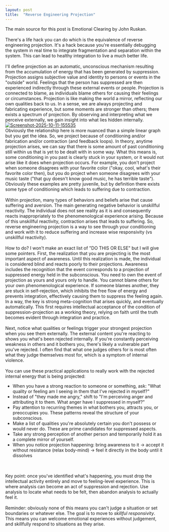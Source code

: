 ```yaml
---
layout: post
title:  "Reverse Engineering Projection"
---
```

The main source for this post is Emotional Clearing by John Ruskan.
<br><br>
There's a life hack you can do which is the equivalence of reverse engineering projection. It's a hack because you're essentially debugging the system in real time to integrate fragmentation and separation within the system. This can lead to healthy integration to live a much better life.
<br><br>
I'll define projection as an automatic, unconscious mechanism resulting from the accumulation of energy that has been generated by suppression. Projection assigns subjective value and identity to persons or events in the "outside" world. Feelings that the person has suppressed are then experienced indirectly through these external events or people. Projection is connected to blame, as individuals blame others for causing their feelings or circumstances. Projection is like making the world a mirror, reflecting our own qualities back to us. In a sense, we are always projecting and fabricating experience, but some moments are stronger than others; there exists a spectrum of projection. By observing and interpreting what we perceive externally, we gain insight into what lies hidden internally. <br>
<a href="https://ibb.co/pqZdfsx"><img src="https://i.ibb.co/btLXsyP/Screenshot-2025-10-11-155535.png" alt="Screenshot-2025-10-11-155535" border="0"></a>
<br>
Obviously the relationship here is more nuanced than a simple linear graph but you get the idea. So, we project because of conditioning and/or fabrication and/or contraction (and feedback loops). In theory, anytime projection arises, we can say that there is some amount of past conditioning still within us that is yet to be dealt with in some way. What this means is, some conditioning in you past is clearly stuck in your system, or it would not arise like it does when projection occurs. For example, you don't project when someone disagrees with your favorite color ("okay, cool, what's their favorite color then), but you do project when someone disagrees with your music taste ("that guy doesn't know good music, he has terrible taste"). Obviously these examples are pretty juvenile, but by definition there exists some type of conditioning which leads to suffering due to contraction.
<br><br>
Within projection, many types of behaviors and beliefs arise that cause suffering and aversion. The main generating negative behavior is unskillful reactivity. The individual does not see reality as it is and consequently reacts inappropriately to the phenomenological experience arising. Because of this unskillful reactivity, contraction arises that leads to suffering. So, reverse engineering projection is a way to see through your conditioning and work with it to reduce suffering and increase wise responsivity (vs unskillful reactivity). 
<br><br>
How to do? I won't make an exact list of "DO THIS OR ELSE" but I will give some pointers. First, the realization that you are projecting is the most important aspect of awareness. Until this realization is made, the individual is considered blind and reacts poorly to their projections. Awareness includes the recognition that the event corresponds to a projection of suppressed energy held in the subconscious. You need to own the event of projection as yours and yours only to handle. You cannot blame others for your own phenomenological experience. If someone blames another, they are stuck in self-rejection, which inhibits the free flow of energy and prevents integration, effectively causing them to suppress the feeling again. In a way, the key is strong meta-cognition that arises quickly, and eventually automatically. This first requires intellectual acceptance of the condition of suppression-projection as a working theory, relying on faith until the truth becomes evident through integration and practice. 
<br><br>
Next, notice what qualities or feelings trigger your strongest projection when you see them externally. The external content you're reacting to shows you what's been rejected internally. If you're constantly perceiving weakness in others and it bothers you, there's likely a vulnerable part you've rejected. I often find that what one judges others for is most often what they judge themselves most for, which is a symptom of internal violence.
<br><br>
You can use these practical applications to really work with the rejected internal energy that is being projected:
<br>
<ul> 
<li> When you have a strong reaction to someone or something, ask: "What quality or feeling am I seeing in them that I've rejected in myself?"</li>
<li> Instead of "they made me angry," shift to "I'm perceiving anger and attributing it to them. What anger have I suppressed in myself?"</li>
<li> Pay attention to recurring themes in what bothers you, attracts you, or preoccupies you. These patterns reveal the structure of your subconscious.</li>
<li> Make a list of qualities you're absolutely certain you don't possess or would never do. These are prime candidates for suppressed aspects.</li>
<li> Take any strong perception of another person and temporarily hold it as a complete mirror of yourself.</li>
<li> When you notice projection happening: bring awareness to it -> accept it without resistance (relax body-mind) -> feel it directly in the body until it dissolves </li>
</ul>
<br><br>
Key point: once you've identified what's happening, you must drop the intellectual activity entirely and move to feeling-level experience. This is where analysis can become an act of suppression and rejection. Use analysis to locate what needs to be felt, then abandon analysis to actually feel it.  
<br><br>
Reminder: obviously none of this means you can't judge a situation or set boundaries or whatever else. The goal is to move to <em>skillful responsivity</em>. This means you can welcome emotional experiences without judgement, and skillfully respond to situations as they arise.